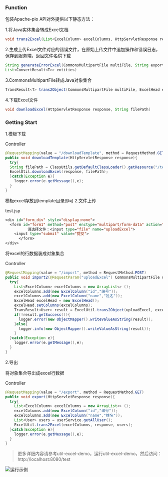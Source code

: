 ### Function
包装Apache-pio API对外提供以下静态方法：

1.将Java实体集合转成Excel文档

```java
void trans2Excel(List<ExcelColumn> excelColumns, HttpServletResponse response, List<T> entities)
```
2.生成上传Excel文件对应的错误文件，在原始上传文件中追加操作和错误日志，保存到服务端，返回文件名供下载

```java
String generateErrorExcel(CommonsMultipartFile multiFile, String exportPath, ExcelHead excelHead, 
List<ConvertResult<T>> entities)
```
3.CommonsMultipartFile转成Java对象集合

```java
TransResult<T> trans2Object(CommonsMultipartFile multiFile, ExcelHead excelHead, Class<T> clz)
```
4.下载Excel文件

```java
void downloadExcel(HttpServletResponse response, String filePath)
```
### Getting Start
1.模板下载

Controller

```java
@RequestMapping(value = "/downloadTemplate", method = RequestMethod.GET)
public void downloadTemplate(HttpServletResponse response){
  try{
  String filePath = ClassUtils.getDefaultClassLoader().getResource("/template").getPath() + File.separator + "template.xlsx";
  ExcelUtil.downloadExcel(response, filePath);
  }catch(Exception e){
    logger.error(e.getMessage(),e);
  }
}
```
模板excel存放到template目录即可
2.文件上传

test.jsp

```jsp
<div id="form_div" style="display:none">
  <form id="form1" method="post" enctype="multipart/form-data" action="import.do">  
          请选择文件：<input type="file" name="uploadExcel">
    <input type="submit" value="提交">
      </form>
</div>
```
将excel的行数据装成对象集合

Controller

```java
@RequestMapping(value = "/import", method = RequestMethod.POST)
public void import2(@RequestParam("uploadExcel") CommonsMultipartFile uploadExcel, HttpServletRequest request){
  try{
    List<ExcelColumn> excelColumns = new ArrayList<> ();
    excelColumns.add(new ExcelColumn("id","编号"));
    excelColumns.add(new ExcelColumn("name","姓名"));
    ExcelHead excelHead = new ExcelHead();
    excelHead.setColumns(excelColumns);
    TransResult<User> result = ExcelUtil.trans2Object(uploadExcel, excelHead, User.class);
    if(!result.getSuccess()){
      logger.error(new ObjectMapper().writeValueAsString(result));
    }else{
      logger.info(new ObjectMapper().writeValueAsString(result));
    }
  }catch(Exception e){
    logger.error(e.getMessage(),e);
  }
}
```
2.导出

将对象集合导出成excel行数据

Controller

```java
@RequestMapping(value = "/export", method = RequestMethod.GET)
public void export(HttpServletResponse response){
  try{
    List<ExcelColumn> excelColumns = new ArrayList<> ();
    excelColumns.add(new ExcelColumn("id","编号"));
    excelColumns.add(new ExcelColumn("name","姓名"));
    List<User> users = userService.getAllUser();
    ExcelUtil.trans2Excel(excelColumns, response, users);
  }catch(Exception e){
    logger.error(e.getMessage(),e);
  }
}
```

>更多详细内容请参考util-excel-demo，运行util-excel-demo，然后访问：http://localhost:8080/test

![运行示例](https://github.com/nmyphp/util-excel-parent/blob/master/doc/demo.jpg)